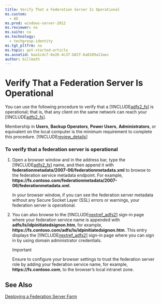 ```yaml
---
title: Verify That a Federation Server Is Operational
ms.custom: 
  - AD
ms.prod: windows-server-2012
ms.reviewer: na
ms.suite: na
ms.technology: 
  - techgroup-identity
ms.tgt_pltfrm: na
ms.topic: get-started-article
ms.assetid: baa1cdc7-6e26-4c37-b82f-6a0189a13aec
author: billmath
---
```

# Verify That a Federation Server Is Operational
You can use the following procedure to verify that a [!INCLUDE[adfs2_fs](../Token/adfs2_fs_md.md)] is operational; that is, that any client on the same network can reach your [!INCLUDE[adfs2_fs](../Token/adfs2_fs_md.md)].  
  
Membership in **Users**, **Backup Operators**, **Power Users**, **Administrators**, or equivalent on the local computer is the minimum requirement to complete this procedure. [!INCLUDE[review_details](../Token/review_details_md.md)]  
  
### To verify that a federation server is operational  
  
1.  Open a browser window and in the address bar, type the [!INCLUDE[adfs2_fs](../Token/adfs2_fs_md.md)] name, and then append it with **federationmetadata\/2007\-06\/federationmetadata.xml** to browse to the federation service metadata endpoint. For example, **https:\/\/fs.contoso.com\/federationmetadata\/2007\-06\/federationmetadata.xml**.  
  
    In your browser window, if you can see the federation server metadata without any Secure Socket Layer \(SSL\) errors or warnings, your federation server is operational.  
  
2.  You can also browse to the [!INCLUDE[nextref_adfs2](../Token/nextref_adfs2_md.md)] sign\-in page where your federation service name is appended with **adfs\/ls\/idpinitiatedsignon.htm**, for example, **https:\/\/fs.contoso.com\/adfs\/ls\/idpinitiatedsignon.htm**. This entry displays the [!INCLUDE[nextref_adfs2](../Token/nextref_adfs2_md.md)] sign\-in page where you can sign in by using domain administrator credentials.  
  
    > [!IMPORTANT]  
    > Ensure to configure your browser settings to trust the federation server role by adding your federation service name, for example, **https:\/\/fs.contoso.com**, to the browser’s local intranet zone.  
  
## See Also  
[Deploying a Federation Server Farm](../Topic/Deploying-a-Federation-Server-Farm.md)  
  
